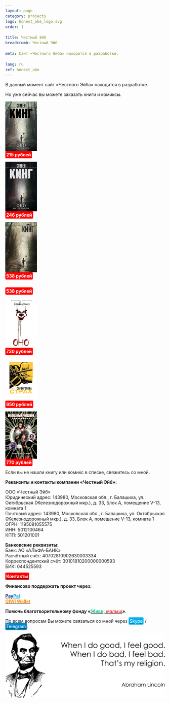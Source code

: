 ```yaml
---
layout: page
category: projects
logo: honest_abe_logo.svg
order: 1

title: Честный Эйб
breadcrumb: Честный Эйб

meta: Сайт «Честного Эйба» находится в разработке.

lang: ru
ref: honest_abe
---
```


В данный момент сайт «Честного Эйба» находится в разработке.

Но уже сейчас вы можете заказать книги и комиксы.

<a data-fancybox="gallery" href="/img/honest_abe/ОНО_Тень_прошлого_Стивен_Кинг.jpg"><img src="/img/honest_abe/ОНО_Тень_прошлого_Стивен_Кинг.jpg" alt=""></a>  
**<span style="background-color:#ff0000; color:white; padding:3px; border-radius: 3px">215 рублей</span>**

<a data-fancybox="gallery" href="/img/honest_abe/ОНО_Воссоединение_Стивен_Кинг.jpg"><img src="/img/honest_abe/ОНО_Воссоединение_Стивен_Кинг.jpg" alt=""></a>  
**<span style="background-color:#ff0000; color:white; padding:3px; border-radius: 3px">246 рублей</span>**

<a data-fancybox="gallery" href="/img/honest_abe/ОНО__Стивен_Кинг_1.jpg"><img src="/img/honest_abe/ОНО__Стивен_Кинг_1.jpg" alt=""></a>  
**<span style="background-color:#ff0000; color:white; padding:3px; border-radius: 3px">538 рублей</span>**

<a data-fancybox="gallery" href="/img/honest_abe/ОНО__Стивен_Кинг_2.jpg"><img src="/img/honest_abe/ОНО__Стивен_Кинг_2.jpg" alt=""></a>  
**<span style="background-color:#ff0000; color:white; padding:3px; border-radius: 3px">538 рублей</span>**

<a data-fancybox="gallery" href="/img/honest_abe/ОНО__Стивен_Кинг_3.jpg"><img src="/img/honest_abe/ОНО__Стивен_Кинг_3.jpg" alt=""></a>  
**<span style="background-color:#ff0000; color:white; padding:3px; border-radius: 3px">730 рублей</span>**

<a data-fancybox="gallery" href="/img/honest_abe/Сорвиголова_Страх.png"><img src="/img/honest_abe/Сорвиголова_Страх.png" alt=""></a>  
**<span style="background-color:#ff0000; color:white; padding:3px; border-radius: 3px">950 рублей</span>**

<a data-fancybox="gallery" href="/img/honest_abe/Железный_Человек_Неизбежное.png"><img src="/img/honest_abe/Железный_Человек_Неизбежное.png" alt=""></a>  
**<span style="background-color:#ff0000; color:white; padding:3px; border-radius: 3px">770 рублей</span>**

Если вы не нашли книгу или комикс в списке, свяжитесь со мной.

**Реквизиты и контакты компании «Честный Эйб»:**

ООО «Честный Эйб»  
Юридический адрес: 143980, Московская обл., г. Балашиха, ул. Октябрьская (Железнодорожный мкр.), д. 33, Блок А, помещение V-13, комната 1  
Почтовый адрес: 143980, Московская обл., г. Балашиха, ул. Октябрьская (Железнодорожный мкр.), д. 33, Блок А, помещение V-13, комната 1  
ОГРН: 1195081055575  
ИНН: 5012100464  
КПП: 501201001

**Банковские реквизиты:**  
Банк: АО «АЛЬФА-БАНК»  
Расчётный счёт: 40702810902630003334  
Корреспондентский счёт: 30101810200000000593  
БИК: 044525593

**<a href="https://lincolnvirus.com/ru/contacts/" target="_blank"><span style="background-color:#ff0000; color:white; padding:3px; border-radius: 3px">Контакты</span></a>**

**Финансово поддержать проект через:**

**<a href="https://www.paypal.com/cgi-bin/webscr?cmd=_s-xclick&hosted_button_id=T3KLFW2TE8SJC&source=url" target="_blank"><span style="color:#003087">Pay</span><span style="color:#009cde">Pal</span></a>**  
**<a href="https://qiwi.com/n/CHUTKOY" target="_blank"><span style="color:#ff8d00">QIWI&nbsp;Wallet</span></a>**

**Помочь благотворительному фонду «<a href="https://fondzhivimalysh.ru/" target="_blank"><span style="color:#02c794">Живи,</span><span style="color:#f7423e">&nbsp;малыш</span></a>»**.

По всем вопросам Вы можете связаться со мной через <a href="skype:chutkoy89?call" target="_blank"><span style="background-color:#00aff0; color:white; padding:3px; border-radius: 3px">Skype</span></a> / <a href="https://t.me/chutkoy" target="_blank"><span style="background-color:#0088cc; color:white; padding:3px; border-radius: 3px">Telegram</span></a>.

<a data-fancybox="gallery" href="/img/programming/Lincoln.png"><img src="/img/programming/Lincoln.png" alt=""></a>
